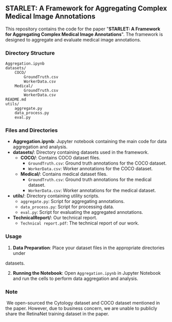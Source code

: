 ## STARLET: A Framework for Aggregating Complex Medical Image Annotations

This repository contains the code for the paper "**STARLET: A Framework for Aggregating Complex Medical Image Annotations**". The framework is designed to aggregate and evaluate medical image annotations.

### Directory Structure

```
Aggregation.ipynb
datasets/
	COCO/
		GroundTruth.csv
		WorkerData.csv
	Medical/
		GroundTruth.csv
		WorkerData.csv
README.md
utils/
	aggregate.py
	data_process.py
	eval.py
```

### Files and Directories

- **Aggregation.ipynb**: Jupyter notebook containing the main code for data aggregation and analysis.
- **datasets/**: Directory containing datasets used in the framework.
  - **COCO/**: Contains COCO dataset files.
    - `GroundTruth.csv`: Ground truth annotations for the COCO dataset.
    - `WorkerData.csv`: Worker annotations for the COCO dataset.
  - **Medical/**: Contains medical dataset files.
    - `GroundTruth.csv`: Ground truth annotations for the medical dataset.
    - `WorkerData.csv`: Worker annotations for the medical dataset.
- **utils/**: Directory containing utility scripts.
  - `aggregate.py`: Script for aggregating annotations.
  - `data_process.py`: Script for processing data.
  - `eval.py`: Script for evaluating the aggregated annotations.
- **TechnicalReport/**: Our technical report.
  - `Technical report.pdf`: The technical report of our work.

### Usage

1. **Data Preparation**: Place your dataset files in the appropriate directories under 

datasets.

2. **Running the Notebook**: Open `Aggregation.ipynb` in Jupyter Notebook and run the cells to perform data aggregation and analysis.

### Note

​	We open-sourced the Cytology dataset and COCO dataset mentioned in the paper. However, due to business concern, we are unable to publicly share the RetinaNet training dataset in the paper.
